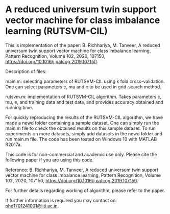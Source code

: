 # A reduced universum twin support vector machine for class imbalance learning (RUTSVM-CIL)
This is implementation of the paper: B. Richhariya, M. Tanveer, A reduced universum twin support vector machine for class imbalance learning, Pattern Recognition, Volume 102, 2020, 107150, https://doi.org/10.1016/j.patcog.2019.107150.

Description of files:

main.m: selecting parameters of RUTSVM-CIL using k fold cross-validation. One can select parameters c, mu and e to be used in grid-search method.

rutsvm.m: implementation of RUTSVM-CIL algorithm. Takes parameters c, mu, e, and training data and test data, and provides accuracy obtained and running time.

For quickly reproducing the results of the RUTSVM-CIL algorithm, we have made a newd folder containing a sample dataset. One can simply run the main.m file to check the obtained results on this sample dataset. To run experiments on more datasets, simply add datasets in the newd folder and run main.m file. The code has been tested on Windows 10 with MATLAB R2017a.

This code is for non-commercial and academic use only.
Please cite the following paper if you are using this code.

Reference: B. Richhariya, M. Tanveer, A reduced universum twin support vector machine for class imbalance learning, Pattern Recognition, Volume 102, 2020, 107150, https://doi.org/10.1016/j.patcog.2019.107150.

For further details regarding working of algorithm, please refer to the paper.

If further information is required you may contact on: phd1701241001@iiti.ac.in.
